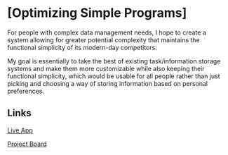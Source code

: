 # [Optimizing Simple Programs]

For people with complex data management needs, I hope to create a system allowing for greater potential complexity that maintains the functional simplicity of its modern-day competitors.

My goal is essentially to take the best of existing task/information storage systems and make them more customizable while also keeping their functional simplicity, which would be usable for all people rather than just picking and choosing a way of storing information based on personal preferences.
## Links

[Live App](https://repl.it/@Lunkles/java-challenge-a-20-4)

[Project Board](../../projects/1)
